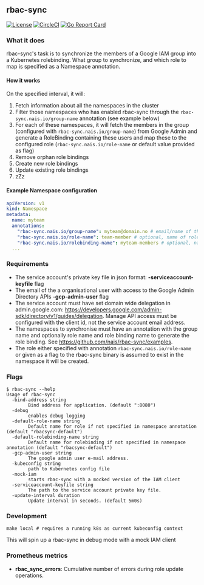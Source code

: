 ## rbac-sync
[![License](http://img.shields.io/badge/license-mit-blue.svg?style=flat-square)](https://raw.githubusercontent.com/nais/rbac-sync/master/LICENSE)
[![CircleCI](https://circleci.com/gh/nais/rbac-sync/tree/master.svg?style=svg)](https://circleci.com/gh/nais/rbac-sync/tree/master)
[![Go Report Card](https://goreportcard.com/badge/github.com/nais/rbac-sync)](https://goreportcard.com/report/github.com/nais/rbac-sync)

### What it does

rbac-sync's task is to synchronize the members of a Google IAM group into a Kubernetes rolebinding. 
What group to synchronize, and which role to map is specified as a Namespace annotation. 

#### How it works

On the specified interval, it will:

1. Fetch information about all the namespaces in the cluster
2. Filter those namespaces who has enabled rbac-sync through the `rbac-sync.nais.io/group-name` annotation (see example below)
3. For each of these namespaces, it will fetch the members in the group (configured with `rbac-sync.nais.io/group-name`) from Google Admin and generate a RoleBinding containing these users and map these to the configured role (`rbac-sync.nais.io/role-name` or default value provided as flag)
4. Remove orphan role bindings
5. Create new role bindings
6. Update existing role bindings
7. zZz

#### Example Namespace configuration

```yaml
apiVersion: v1
kind: Namespace
metadata:
  name: myteam
  annotations:
    "rbac-sync.nais.io/group-name": myteam@domain.no # email/name of the google group, that will be synced into rolebinding
    "rbac-sync.nais.io/role-name": team-member # optional, name of role to be mapped into rolebinding
    "rbac-sync.nais.io/rolebinding-name": myteam-members # optional, name of the rolebinding that rbac-sync creates
  ...
```

### Requirements

- The service account's private key file in json format: **-serviceaccount-keyfile** flag
- The email of the a organisational user with access to the Google Admin Directory APIs  **-gcp-admin-user** flag
- The service account must have set domain wide delegation in admin.google.com: https://developers.google.com/admin-sdk/directory/v1/guides/delegation. Manage API access must be configured with the client id, not the service account email address.
- The namespaces to synchronise must have an annotation with the group name and optionally role name and role binding name to generate the role binding. See https://github.com/nais/rbac-sync/examples.
- The role either specified with annotation `rbac-sync.nais.io/role-name` or given as a flag to the rbac-sync binary is assumed to exist in the namespace it will be created. 

### Flags

```
$ rbac-sync --help 
Usage of rbac-sync
  -bind-address string
        Bind address for application. (default ":8080")
  -debug
        enables debug logging
  -default-role-name string
        Default name for role if not specified in namespace annotation (default "rbacsync-default")
  -default-rolebinding-name string
        Default name for rolebinding if not specified in namespace annotation (default "rbacsync-default")
  -gcp-admin-user string
        The google admin user e-mail address.
  -kubeconfig string
        path to Kubernetes config file
  -mock-iam
        starts rbac-sync with a mocked version of the IAM client
  -serviceaccount-keyfile string
        The path to the service account private key file.
  -update-interval duration
        Update interval in seconds. (default 5m0s)
```

### Development

```
make local # requires a running k8s as current kubeconfig context
```

This will spin up a rbac-sync in debug mode with a mock IAM client 

### Prometheus metrics

- **rbac_sync_errors**: Cumulative number of errors during role update operations.
